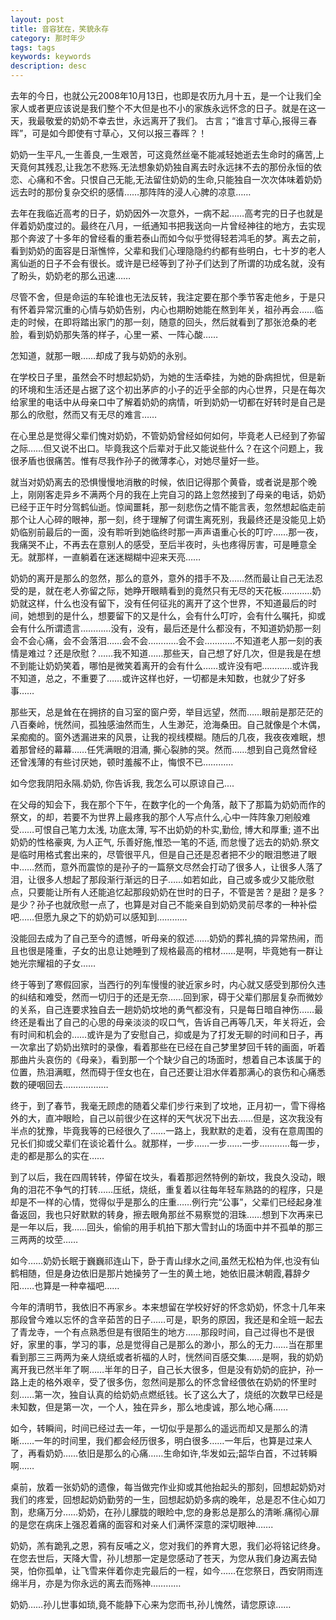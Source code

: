 ```yaml
---
layout: post
title: 音容犹在，笑貌永存 
category: 那时年少
tags: tags
keywords: keywords
description: desc
---
```

去年的今日，也就公元2008年10月13日，也即是农历九月十五，是一个让我们全家人或者更应该说是我们整个不大但是也不小的家族永远怀念的日子。就是在这一天，我最敬爱的奶奶不幸去世，永远离开了我们。 古言；“谁言寸草心,报得三春晖”，可是如今即使有寸草心，又何以报三春晖？！­

奶奶一生平凡,一生善良,一生艰苦，可这竟然丝毫不能减轻她逝去生命时的痛苦,上天竟何其残忍,让我怎不悲殇.无法想象奶奶独自离去时永远抹不去的那份永恒的依恋、心痛和不舍。只恨自己无能,无法留住奶奶的生命,只能独自一次次体味着奶奶远去时的那份复杂交织的感情……那阵阵的浸人心脾的凉意……­

去年在我临近高考的日子，奶奶因外一次意外，一病不起……高考完的日子也就是伴着奶奶度过的。最终在八月，一纸通知书把我送向一片曾经神往的地方，去实现那个奔波了十多年的曾经看的重若泰山而如今似乎觉得轻若鸿毛的梦。离去之前，看到奶奶的面容是日渐憔悴，父辈和我们心理隐隐约约都有些明白，七十岁的老人离仙逝的日子不会有很长。或许是已经等到了孙子们达到了所谓的功成名就，没有了盼头，奶奶老的那么迅速……­

尽管不舍，但是命运的车轮谁也无法反转，我注定要在那个季节客走他乡，于是只有怀着异常沉重的心情与奶奶告别，内心也期盼她能在熬到年关，祖孙再会……临走的时候，在即将踏出家门的那一刻，随意的回头，然后就看到了那张沧桑的老脸，看到奶奶那失落的样子，心里一紧、一阵心酸……­

怎知道，就那一眼……却成了我与奶奶的永别。­

在学校日子里，虽然会不时想起奶奶，为她的生活牵挂，为她的卧病担忧，但是新的环境和生活还是占据了这个初出茅庐的小子的近乎全部的内心世界，只是在每次给家里的电话中从母亲口中了解着奶奶的病情，听到奶奶一切都在好转时是自己是那么的欣慰，然而又有无尽的难言……­

在心里总是觉得父辈们愧对奶奶，不管奶奶曾经如何如何，毕竟老人已经到了弥留之际……但又说不出口。毕竟我这个后辈对于此又能说些什么？在这个问题上，我很矛盾也很痛苦。惟有尽我作孙子的微薄孝心，对她尽量好一些。­

就当对奶奶离去的恐惧慢慢地消散的时候，依旧记得那个黄昏，或者说是那个晚上，刚刚客走异乡不满两个月的我在上完自习的路上忽然接到了母亲的电话，奶奶已经于正午时分驾鹤仙逝。惊闻噩耗，那一刻悲伤之情不能言表，忽然想起临走前那个让人心碎的眼神，那一刻，终于理解了何谓生离死别，我最终还是没能见上奶奶临别前最后的一面，没有聆听到她临终时那一声声语重心长的叮咛……那一夜，我痛哭不止，不再去在意别人的感受，至后半夜时，头也疼得厉害，可是睡意全无。就那样，一直躺着在迷迷糊糊中迎来天亮……­

奶奶的离开是那么的忽然，那么的意外，意外的措手不及……然而最让自己无法忍受的是，就在老人弥留之际，她睁开眼睛看到的竟然只有无尽的天花板…………奶奶就这样，什么也没有留下，没有任何征兆的离开了这个世界，不知道最后的时间，她想到的是什么，想要留下的又是什么，会有什么叮咛，会有什么嘱托，抑或会有什么所谓遗言…………没有，没有，最后还是什么都没有，不知道奶奶那一刻会不会心痛，会不会落泪……会不会…………会不会…………不知道老人那一刻的表情是难过？还是欣慰？……我不知道……那些天，自己想了好几次，但是我是在想不到能让奶奶笑着，哪怕是微笑着离开的会有什么……或许没有吧…………或许我不知道，总之，不重要了……或许这样也好，一切都是未知数，也就少了好多事……­

那些天，总是耸在在拥挤的自习室的窗户旁，举目远望，然而……眼前是那茫茫的八百秦岭，恍然间，孤独感油然而生，人生渺茫，沧海桑田。自己就像是个木偶，呆痴痴的。窗外透漏进来的风景，让我的视线模糊。随后的几夜，我夜夜难眠，想着那曾经的幕幕……任凭满眼的泪涌, 撕心裂肺的哭。然而……想到自己竟然曾经还曾浅薄的有些讨厌她，顿时羞赧不止，悔恨不已…………­

如今您我阴阳永隔.奶奶, 你告诉我, 我怎么可以原谅自己....­

在父母的知会下，我在那个下午，在数字化的一个角落，敲下了那篇为奶奶而作的祭文，的却，若要不为世界上最疼我的那个人写点什么,心中一阵阵象刀剜般难受……可恨自己笔力太浅, 功底太薄, 写不出奶奶的朴实,勤俭, 博大和厚重; 道不出奶奶的性格豪爽, 为人正气, 乐善好施,惟恐一笔的不适, 而怠慢了远去的奶奶.祭文是临时用格式套出来的，尽管很平凡，但是自己还是忍者把不少的眼泪憋进了眼中……然而，意外而震惊的是孙子的一篇祭文尽然会打动了很多人，让很多人落了泪，让很多人想起了那段渐行渐远的日子……如若如此，自己或多或少又能欣慰点，只要能让所有人还能追忆起那段奶奶在世时的日子，不管是苦？是甜？是多？是少？孙子也就欣慰一点了，也算是对自己不能亲自到奶奶灵前尽孝的一种补偿吧……但愿九泉之下的奶奶可以感知到…………­

没能回去成为了自己至今的遗憾，听母亲的叙述……奶奶的葬礼搞的异常热闹，而且也很是隆重，子女的出息让她睡到了规格最高的棺材……是啊，毕竟她有一群让她光宗耀祖的子女……­

终于等到了寒假回家，当西行的列车慢慢的驶近家乡时，内心就又感受到那份久违的纠结和难受，然而一切归于的还是无奈……回到家，碍于父辈们那层复杂而微妙的关系，自己连要求独自去一趟奶奶坟地的勇气都没有，只是每日暗自神伤……最终还是看出了自己的心思的母亲淡淡的叹口气，告诉自己再等几天，年关将近，会有时间和机会的……或许是为了安慰自己，抑或是为了打发无聊的时间和日子，再一次拿出了奶奶出殡时的录像，看着那些在已经在自己梦里梦回千转的画面，听着那曲片头哀伤的《母亲》，看到那一个个缺少自己的场面时，想着自己本该属于的位置，热泪满眶，然而碍于侄女也在，自己还要让泪水伴着那满心的哀伤和心痛悉数的硬咽回去………………­

终于，到了春节，我毫无顾虑的随着父辈们步行来到了坟地，正月初一，雪下得格外的大，直冲眼睑，自己以前很少在这样的天气状况下出去……但是，这次我没有半点的犹豫，毕竟我等的已经很久了……一路上，我默默的走着，没有在意周围的兄长们抑或父辈们在谈论着什么。就那样，一步……一步……一步…………每一步，走的都是那么的实在……­

到了以后，我在四周转转，停留在坟头，看着那迥然特例的新坟，我良久没动，眼角的泪花不争气的打转……压纸，烧纸，重复着以往每年轻车熟路的的程序，只是却是不一样的心情，觉得似乎是那么的庄重……例行完“公事”，父辈们已经起身准备返回，我也只好默默的转身，擦去眼角那丝不易察觉的泪珠……想到下次再来已是一年以后，我……回头，偷偷的用手机拍下那大雪封山的场面中并不孤单的那三三两两的坟茔……­

如今……奶奶长眠于巍巍祁连山下，卧于青山绿水之间,虽然无松柏为伴,也没有仙鹤相随，但是身边依旧是那片她操劳了一生的黄土地，她依旧晨沐朝霞,暮辞夕阳……也算是一种幸福吧……­

今年的清明节，我依旧不再家乡。本来想留在学校好好的怀念奶奶，怀念十几年来那段曾今难以忘怀的含辛茹苦的日子……可是，职务的原因，我还是和全班一起去了青龙寺，一个有点熟悉但是有很陌生的地方……那段时间，自己过得也不是很好，家里的事，学习的事，总是觉得自己是那么的渺小，那么的无力……当在那里看到那三三两两为亲人烧纸或者祈福的人时，恍然间百感交集……是啊，我的奶奶离开我已然半年了啊……半年的日子，自己长大很多，但是没有奶奶的庇护，孙一路上走的格外艰辛，受了很多伤，忽然间是那么的怀念曾经偎依在奶奶的怀里时刻……第一次，独自认真的给奶奶点燃纸钱。长了这么大了，烧纸的次数早已经是未知数，但是第一次，一个人，独在异乡，那么地虔诚，那么地心痛……­

如今，转瞬间，时间已经过去一年，一切似乎是那么的遥远而却又是那么的清晰……一年的时间里，我们都会经历很多，明白很多……一年后，也算是过来人了，再看奶奶……依旧是那么的心痛……生命如许,华发如云;韶华白首，不过转瞬啊……­

桌前，放着一张奶奶的遗像，每当做完作业抑或其他抬起头的那刻，回想起奶奶对我们的疼爱，回想起奶奶勤劳的一生，回想起奶奶多病的晚年，总是忍不住心如刀割，悲痛万分……奶奶，在孙儿朦胧的眼睑中,您的身影总是那么的清晰.痛彻心扉的是您在病床上强忍着痛的面容和对亲人们满怀深意的深切眼神…….­

奶奶，羔有跪乳之恩，鸦有反哺之义，您对我们的养育大恩，我们必将铭记终身。在您去世后，天降大雪，孙儿想那一定是您感动了苍天，为您从我们身边离去恸哭，怕你孤单，让飞雪来伴着你走完最后的一程，如今……在您祭日，西安阴雨连绵半月，亦是为你永远的离去而殇神…………­

奶奶……孙儿世事如琐,竟不能静下心来为您而书,孙儿愧然，请您原谅……